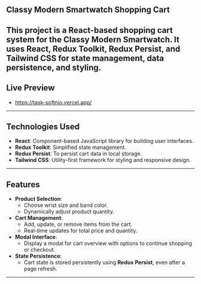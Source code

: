## Classy Modern Smartwatch Shopping Cart
This project is a **React-based shopping cart system** for the Classy Modern Smartwatch. It uses **React**, **Redux Toolkit**, **Redux Persist**, and **Tailwind CSS** for state management, data persistence, and styling.
---

## Live Preview
- https://task-softnio.vercel.app/
---

## Technologies Used
- **React**: Component-based JavaScript library for building user interfaces.
- **Redux Toolkit**: Simplified state management.
- **Redux Persist**: To persist cart data in local storage.
- **Tailwind CSS**: Utility-first framework for styling and responsive design.
---


## Features
- **Product Selection**:
  - Choose wrist size and band color.
  - Dynamically adjust product quantity.
- **Cart Management**:
  - Add, update, or remove items from the cart.
  - Real-time updates for total price and quantity.
- **Modal Interface**:
  - Display a modal for cart overview with options to continue shopping or checkout.
- **State Persistence**:
  - Cart state is stored persistently using **Redux Persist**, even after a page refresh.
---
